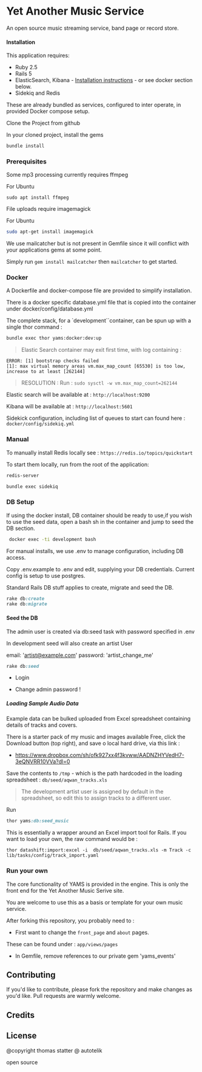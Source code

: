 Yet Another Music Service
================

An open source  music streaming service, band page or record store.

#### Installation


This application requires:

- Ruby 2.5
- Rails 5
- ElasticSearch, Kibana - [Installation instructions](https://www.elastic.co/guide/en/elasticsearch/reference/current/_installation.html) - or see docker section below.
- Sidekiq and Redis

These are already bundled as services, configured to inter operate, in provided Docker compose setup. 

Clone the Project from github

In your cloned project, install the gems

```sh
bundle install
```

### Prerequisites

Some mp3 processing currently requires ffmpeg

For Ubuntu
```
sudo apt install ffmpeg
```

File uploads require imagemagick

For Ubuntu

```sh
sudo apt-get install imagemagick
```

We use mailcatcher but is not present in Gemfile since it will conflict with your applications gems at some point.

Simply run `gem install mailcatcher` then `mailcatcher` to get started.


### Docker

A Dockerfile and docker-compose file are provided to simplify installation.

There is a docker specific database.yml file that is copied into the container under docker/config/database.yml

The complete stack, for a `development``container, can be spun up with a single thor command :

```sh
bundle exec thor yams:docker:dev:up
```

> Elastic Search container may exit first time, with log containing :

```
ERROR: [1] bootstrap checks failed
[1]: max virtual memory areas vm.max_map_count [65530] is too low, increase to at least [262144]
```

>RESOLUTION : Run : `sudo sysctl -w vm.max_map_count=262144`


Elastic search will be available at : `http://localhost:9200`

Kibana will be available at : `http://localhost:5601` 

Sidekick configuration, including list of queues to start can found here : `docker/config/sidekiq.yml`


### Manual

To manually install Redis locally see  : `https://redis.io/topics/quickstart`

To start them locally, run from the root of the application:

```sh
redis-server

bundle exec sidekiq
```


### DB Setup

If using the docker install, DB container should be ready to use,if you wish to use the seed data,
open a bash sh in the container and jump to seed the DB section.

```sh
 docker exec -ti development bash
```

For manual installs, we use .env to manage configuration, including DB access.

Copy .env.example to .env and edit, supplying your DB credentials. Current config is setup to use postgres.

Standard Rails DB stuff applies to create, migrate and seed the DB.

```ruby
rake db:create
rake db:migrate
```

#### Seed the DB

The admin user is created via db:seed task with password specified in .env

In development seed will also create an artist User

email: 'artist@example.com'
password: 'artist_change_me'
 
 ```ruby
rake db:seed
```

- Login

- Change admin password !

##### Loading Sample Audio Data

Example data can be bulked uploaded from Excel spreadsheet containing details of tracks and covers.

There is a starter pack of my music and images available Free, click the Download button (top right), 
and save o local hard drive, via this link : 

- https://www.dropbox.com/sh/ofk927xx4f3kvww/AADNZHYVedH7-3eQNVRR10VVa?dl=0

Save the contents to `/tmp` - which is the path hardcoded in the loading spreadsheet : `db/seed/aqwan_tracks.xls`
 
>The development artist user is assigned by default in the spreadsheet, so edit this to assign tracks to a different user.

Run

```ruby
thor yams:db:seed_music
```

This is essentially a wrapper around an Excel import tool for Rails. If you want to load your own, the raw command would be :

```
thor datashift:import:excel -i  db/seed/aqwan_tracks.xls -m Track -c lib/tasks/config/track_import.yaml 
```


### Run your own

The core functionality of YAMS is provided in the engine. This is only the front end for the Yet Another Music Serive site.

You are welcome to use this as a basis or template for your own music service.
 
After forking this repository, you probably need to :

- First want to change the `front_page` and `about` pages. 

These can be found under : `app/views/pages`

- In Gemfile, remove references to our private  gem 'yams_events'

Contributing
------------

If you'd like to contribute, please fork the repository and make changes as you'd like. Pull requests are warmly welcome.

Credits
-------

License
-------
@copyright thomas statter @ autotelik

open source